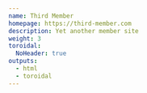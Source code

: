 ```yaml
---
name: Third Member
homepage: https://third-member.com
description: Yet another member site
weight: 3
toroidal:
  NoHeader: true
outputs:
  - html
  - toroidal
---
```

